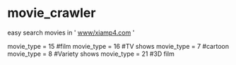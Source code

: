 # movie_crawler

easy search movies in ' [www/xiamp4.com]() '

movie_type = 15 #film
movie_type = 16 #TV shows
movie_type = 7 #cartoon
movie_type = 8 #Variety shows
movie_type = 21 #3D film
